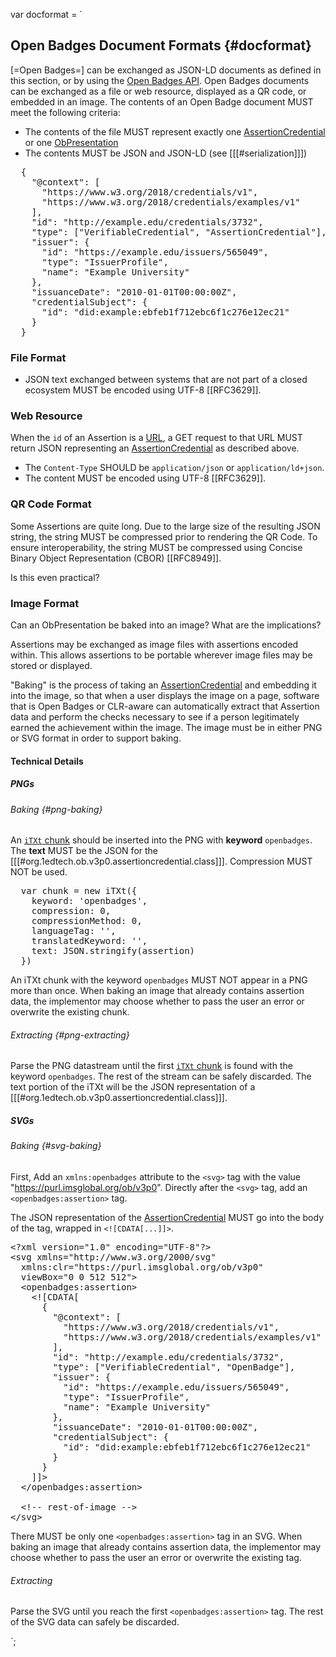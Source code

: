 var docformat = `

## Open Badges Document Formats {#docformat}

[=Open Badges=] can be exchanged as JSON-LD documents as defined in this section, or by using the [Open Badges API](#api). Open Badges documents can be exchanged as a file or web resource, displayed as a QR code, or embedded in an image. The contents of an Open Badge document MUST meet the following criteria:

- The contents of the file MUST represent exactly one [AssertionCredential](#org.1edtech.ob.v3p0.assertioncredential.class) or one [ObPresentation](#org.1edtech.ob.v3p0.obpresentation.class)
- The contents MUST be JSON and JSON-LD (see [[[#serialization]]])

<pre class="json example vc" data-schema="org.1edtech.ob.v3p0.assertioncredential.class"
      title="Sample AssertionCredential file contents"
      data-vc-vm="https://example.edu/issuers/565049#key-1">
  {
    "@context": [
      "https://www.w3.org/2018/credentials/v1",
      "https://www.w3.org/2018/credentials/examples/v1"
    ],
    "id": "http://example.edu/credentials/3732",
    "type": ["VerifiableCredential", "AssertionCredential"],
    "issuer": {
      "id": "https://example.edu/issuers/565049",
      "type": "IssuerProfile",
      "name": "Example University"
    },
    "issuanceDate": "2010-01-01T00:00:00Z",
    "credentialSubject": {
      "id": "did:example:ebfeb1f712ebc6f1c276e12ec21"
    }
  }
</pre>

### File Format

- JSON text exchanged between systems that are not part of a closed ecosystem MUST be encoded using UTF-8 [[RFC3629]].

### Web Resource

When the <code>id</code> of an Assertion is a [URL](#url), a GET request to that URL MUST return JSON representing an [AssertionCredential](#org.1edtech.ob.v3p0.assertioncredential.class) as described above.

- The <code>Content-Type</code> SHOULD be <code>application/json</code> or <code>application/ld+json</code>.
- The content MUST be encoded using UTF-8 [[RFC3629]].

### QR Code Format

Some Assertions are quite long. Due to the large size of the resulting JSON string, the string MUST be compressed prior to rendering the QR Code. To ensure interoperability, the string MUST be compressed using Concise Binary Object Representation (CBOR) [[RFC8949]].

<div class="issue">
  Is this even practical?
</div>

### Image Format

<div class="issue" title="Baking an ObPresentation">
  <p>
    Can an ObPresentation be baked into an image? What are the implications?
  </p>
</div>

Assertions may be exchanged as image files with assertions encoded within. This allows assertions to be portable wherever image files may be stored or displayed.

"Baking" is the process of taking an [AssertionCredential](#org.1edtech.ob.v3p0.assertioncredential.class) and embedding it into the image, so that when a user displays the image on a page, software that is Open Badges or CLR-aware can automatically extract that Assertion data and perform the checks necessary to see if a person legitimately earned the achievement within the image. The image must be in either PNG or SVG format in order to support baking.

#### Technical Details

##### PNGs

###### Baking {#png-baking}

An <a href="http://www.w3.org/TR/PNG/#11iTXt"><code>iTXt</code> chunk</a> should be inserted into the PNG with **keyword** <code>openbadges</code>. The **text** MUST be the JSON for the [[[#org.1edtech.ob.v3p0.assertioncredential.class]]]. Compression MUST NOT be used.

<pre class="js example" title="An example of creating a chunk (assuming an iTXt constructor)">
  var chunk = new iTXt({
    keyword: 'openbadges',
    compression: 0,
    compressionMethod: 0,
    languageTag: '',
    translatedKeyword: '',
    text: JSON.stringify(assertion)
  })
</pre>

An iTXt chunk with the keyword <code>openbadges</code> MUST NOT appear in a PNG more than once. When baking an image that already contains assertion data, the implementor may choose whether to pass the user an error or overwrite the existing chunk.

###### Extracting {#png-extracting}

Parse the PNG datastream until the first <a href="http://www.w3.org/TR/PNG/#11iTXt"><code>iTXt</code> chunk</a> is found with the keyword <code>openbadges</code>. The rest of the stream can be safely discarded. The text portion of the iTXt will be the JSON representation of a [[[#org.1edtech.ob.v3p0.assertioncredential.class]]].

##### SVGs

###### Baking {#svg-baking}

First, Add an <code>xmlns:openbadges</code> attribute to the <code>&lt;svg></code> tag with the value "https://purl.imsglobal.org/ob/v3p0". Directly after the <code>&lt;svg></code> tag, add an <code>&lt;openbadges:assertion></code> tag.

The JSON representation of the [AssertionCredential](#org.1edtech.ob.v3p0.assertioncredential.class) MUST go into the body of the tag, wrapped in <code>&lt;![CDATA[...]]></code>.

<pre class="xml example" title="An example of a well baked SVG">
&lt;?xml version="1.0" encoding="UTF-8"?>
&lt;svg xmlns="http://www.w3.org/2000/svg"
  xmlns:clr="https://purl.imsglobal.org/ob/v3p0"
  viewBox="0 0 512 512">
  &lt;openbadges:assertion>
    &lt;![CDATA[
      {
        "@context": [
          "https://www.w3.org/2018/credentials/v1",
          "https://www.w3.org/2018/credentials/examples/v1"
        ],
        "id": "http://example.edu/credentials/3732",
        "type": ["VerifiableCredential", "OpenBadge"],
        "issuer": {
          "id": "https://example.edu/issuers/565049",
          "type": "IssuerProfile",
          "name": "Example University"
        },
        "issuanceDate": "2010-01-01T00:00:00Z",
        "credentialSubject": {
          "id": "did:example:ebfeb1f712ebc6f1c276e12ec21"
        }
      }
    ]]>
  &lt;/openbadges:assertion>

  &lt;!-- rest-of-image -->
&lt;/svg>
</pre>

There MUST be only one <code>&lt;openbadges:assertion></code> tag in an SVG. When baking an image that already contains assertion data, the implementor may choose whether to pass the user an error or overwrite the existing tag.

###### Extracting

Parse the SVG until you reach the first <code>&lt;openbadges:assertion></code> tag. The rest of the SVG data can safely be discarded.

`;
